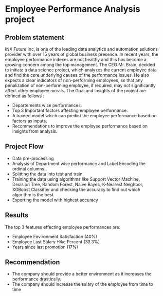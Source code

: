 # Employee Performance Analysis project
## Problem statement


INX Future Inc, is one of the leading data analytics and automation solutions provider with over 15 years of global business presence. In recent years, the employee performance indexes are not healthy and this has become a growing concern among the top management. The CEO Mr. Brain, decided to initiate a data science project, which analyzes the current employee data and find the core underlying causes of the performance issues. He also expects a clear indicators of non-performing employees, so that any penalization of non-performing employee, if required, may not significantly affect other employee morals. The Goal and Insights of the project are defined as follows : 


* Départements wise performances. 
* Top 3 Important factors affecting employee performance. 
* A trained model which can predict the employee performance based on factors as inputs. 
* Recommendations to improve the employee performance based on insights from analysis. 
## Project Flow
* Data pre-processing 
* Analysis of Department wise performance and Label Encoding the ordinal columns.
* Splitting the data into test and train.
* Training the data using algorithms like Support Vector Machine, Decision Tree, Random Forest, Naive Bayes, K-Nearest Neighbor, XGBoost Classifier and checking the accuracy to find out which algorithm is the best.
* Exporting the model with highest accuracy
## Results
The top 3 features effecting employee performances are:
* Employee Environment Satisfaction (40%)
* Employee Last Salary Hike Percent (33.3%)
* Years since last promotion (17%)
## Recommendation
* The company should provide a better environment as it increases the performance drastically. 
* The company should increase the salary of the employee from time to time 
